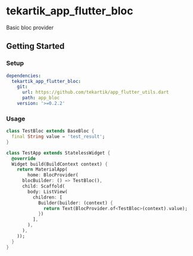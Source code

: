 # tekartik_app_flutter_bloc

Basic bloc provider

## Getting Started

### Setup

```yaml
dependencies:
  tekartik_app_flutter_bloc:
    git:
      url: https://github.com/tekartik/app_flutter_utils.dart
      path: app_bloc
    version: '>=0.2.2'
```

### Usage

```dart
class TestBloc extends BaseBloc {
  final String value = 'test_result';
}

class TestApp extends StatelessWidget {
  @override
  Widget build(BuildContext context) {
    return MaterialApp(
        home: BlocProvider(
      blocBuilder: () => TestBloc(),
      child: Scaffold(
        body: ListView(
          children: [
            Builder(builder: (context) {
              return Text(BlocProvider.of<TestBloc>(context).value);
            })
          ],
        ),
      ),
    ));
  }
}
```
